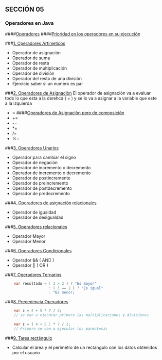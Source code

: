## SECCIÓN 05
### Operadores en Java
####[Operadores](./Operadores.pdf)
####[Prioridad en los operadores en su ejecución](./operadores-prioridad.png)


###[1. Operadores Artimeticos ](./V01_OperadoresAritmeticosEnJava.java)
* Operador de asignación
* Operador de suma
* Operador de resta
* Operador de multiplicación
* Operador de divisiòn
* Operador del resto de una divisiòn
* Ejercicio saber si un numero es par

###[2. Operadores de Asignaciòn](./V02_OperadoresDeAsignacionEnJava.java)
El operador de asignación va a evaluar
todo lo que esta a la derehca ( = ) y se lo va 
a asignar a la variable que este a la izquierda
* =
####[Operadores de Asignaciòn pero de composición](./V02_OperadoresDeAsignacionEnJava.java)
* +=
* -=
* *=
* /=
* %=

###[3. Operadores Unarios](./V03_OperadoresUnarios.java)
* Operador para cambiar el signo
* Operador de negación
* Operador de incremento o decremento
* Operador de incremento o decremento
* Operador de postincremento
* Operador de preincremento
* Operador de postdecremento
* Operador de predecremento

###[4. Operadores de asignaciòn relacionales](./V04_OperadoresDeAsignacionRelacionales.java)
* Operador de igualdad
* Operador de desigualdad

###[5. Operadores relacionales](./V05_OperadoresRelacionales.java)
* Operador Mayor
* Operador Menor

###[6. Operadores Condicionales](./V06_OperadoresCondicionalesJava.java)
* Operador && ( AND )
* Operador \|\| ( OR )

###[7. Operadores Ternarios](./V07_OperadorTernarioJava.java)
```java
    var resultado = ( 3 > 2 ) ? "Es mayor"
                    : ( 3 == 2 ) ? "Es igual"
                    : "Es menor;
```

###[8. Precedencia Operadores](./V08_PrecedenciaOperadoresJava.java)
```java
    var z = 4 + 5 * 7 / 3;
    // se van a ejecutar primero las multiplicaciones y divisiones
    
    var z = ( 4 + 5 ) * 7 / 3;
    // Primero se van a ejecutar los parentesis
```

###[9. Tarea rectángulo](./V09_TareaRectangulo.java)
* Calcular el área y el perimetro de un rectangulo con los datos obtenidos
por el usuario